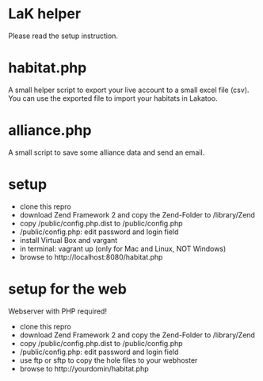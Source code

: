 LaK helper
==========

Please read the setup instruction.


habitat.php
===========
A small helper script to export your live account to a small excel file (csv).
You can use the exported file to import your habitats in Lakatoo.


alliance.php
===========
A small script to save some alliance data and send an email.


setup
=====

* clone this repro
* download Zend Framework 2 and copy the Zend-Folder to /library/Zend
* copy /public/config.php.dist to /public/config.php
* /public/config.php: edit password and login field
* install Virtual Box and vargant
* in terminal: vagrant up (only for Mac and Linux, NOT Windows)
* browse to http://localhost:8080/habitat.php


setup for the web
=================

Webserver with PHP required!

* clone this repro
* download Zend Framework 2 and copy the Zend-Folder to /library/Zend
* copy /public/config.php.dist to /public/config.php 
* /public/config.php: edit password and login field
* use ftp or sftp to copy the hole files to your webhoster
* browse to http://yourdomin/habitat.php




